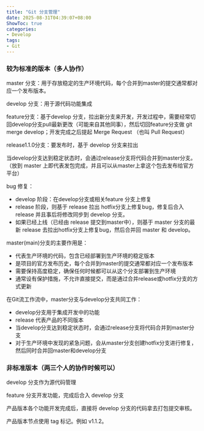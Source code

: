 ```yaml
---
title: "Git 分支管理"
date: 2025-08-31T04:39:07+08:00
ShowToc: true
categories: 
- Develop
tags: 
- Git
---
```


### 较为标准的版本（多人协作）

master 分支：用于存放稳定的生产环境代码，每个合并到master的提交通常都对应一个发布版本。

develop 分支：用于源代码功能集成

feature分支：基于develop 分支，拉出新分支来开发，开发过程中，需要经常切回develop分支pull最新更改（可能来自其他同事），然后切回feature分支做 git merge develop；开发完成之后提起 Merge Request （也叫 Pull Request）

release1.1.0分支：要发布时，基于 develop 分支来拉出

当develop分支达到稳定状态时，会通过release分支将代码合并到master分支。（放到 master 上即代表发包完成，并且可以从master上拿这个包去发布给官方平台）

bug 修复：

- develop 阶段：在develop分支或相关feature 分支上修复
- release 阶段，则基于 release 拉出 hotfix分支上修复bug，修复后合入 release 并且事后将修改同步到 develop 分支。
- 如果已经上线（已经由 release 提交到master中），则基于 master 分支的最新 release 去拉出hotfix分支上修复bug，然后合并回 master 和 develop。

master(main)分支的主要作用是：

- 代表生产环境的代码，包含已经部署到生产环境的稳定版本
- 是项目的官方发布历史，每个合并到master的提交通常都对应一个发布版本
- 需要保持高度稳定，确保任何时候都可以从这个分支部署到生产环境
- 通常设有保护措施，不允许直接提交，而是通过合并release或hotfix分支的方式更新

在Git流工作流中，master分支与develop分支共同工作：

- develop分支用于集成开发中的功能
- release 代表产品的不同版本
- 当develop分支达到稳定状态时，会通过release分支将代码合并到master分支
- 对于生产环境中发现的紧急问题，会从master分支创建hotfix分支进行修复，然后同时合并回master和develop分支

### 非标准版本（两三个人的协作时候可以）

develop 分支作为源代码管理

feature 分支开发功能，完成后合入 develop 分支

产品版本各个功能开发完成后，直接将 develop 分支的代码拿去打包提交审核。

产品版本节点使用 tag 标记。例如 v1.1.2。







